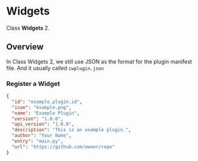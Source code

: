 # Widgets
 Class **Widgets** 2.

## Overview
In Class Widgets 2, we still use JSON as the format for the plugin manifest file.
And it usually called `cwplugin.json`

### Register a Widget
```json
{
  "id": "example.plugin.id",
  "icon": "example.png",
  "name": "Example Plugin",
  "version": "1.0.0",
  "api_version": "1.0.0",
  "description": "This is an example plugin.",
  "author": "Your Name",
  "entry": "main.py",
  "url": "https://github.com/owner/repo"
}
```